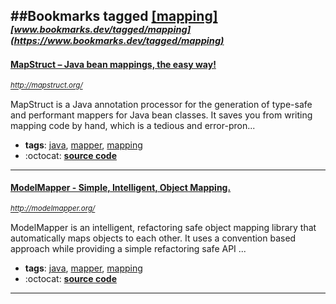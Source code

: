 ##Bookmarks tagged [[mapping]](https://www.bookmarks.dev?q=[mapping])
_<sup><sup>[www.bookmarks.dev/tagged/mapping](https://www.bookmarks.dev/tagged/mapping)</sup></sup>_
---
#### [MapStruct – Java bean mappings, the easy way!](http://mapstruct.org/)
_<sup>http://mapstruct.org/</sup>_

MapStruct is a Java annotation processor for the generation of type-safe and performant mappers for Java bean classes. It saves you from writing mapping code by hand, which is a tedious and error-pron...
* **tags**: [java](../tagged/java.md), [mapper](../tagged/mapper.md), [mapping](../tagged/mapping.md)
* :octocat: **[source code](https://github.com/mapstruct/mapstruct)**
---
#### [ModelMapper - Simple, Intelligent, Object Mapping.](http://modelmapper.org/)
_<sup>http://modelmapper.org/</sup>_

ModelMapper is an intelligent, refactoring safe object mapping library that automatically maps objects to each other. It uses a convention based approach while providing a simple refactoring safe API ...
* **tags**: [java](../tagged/java.md), [mapper](../tagged/mapper.md), [mapping](../tagged/mapping.md)
* :octocat: **[source code](https://github.com/modelmapper/modelmapper/)**
---
